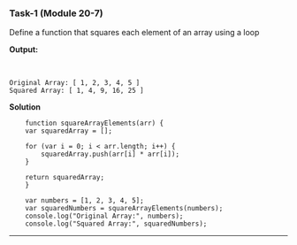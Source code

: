 ### Task-1 (Module 20-7)

Define a function that squares each element of an array using a loop

**Output:**

<br>

    Original Array: [ 1, 2, 3, 4, 5 ]
    Squared Array: [ 1, 4, 9, 16, 25 ]

**Solution**
<br>

        function squareArrayElements(arr) {
        var squaredArray = [];

        for (var i = 0; i < arr.length; i++) {
            squaredArray.push(arr[i] * arr[i]);
        }

        return squaredArray;
        }

        var numbers = [1, 2, 3, 4, 5];
        var squaredNumbers = squareArrayElements(numbers);
        console.log("Original Array:", numbers);
        console.log("Squared Array:", squaredNumbers);

---
